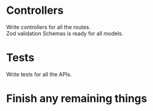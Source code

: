 # Controllers

Write controllers for all the routes.   
Zod validation Schemas is ready for all models.

# Tests

Write tests for all the APIs.

# Finish any remaining things
